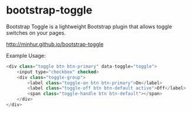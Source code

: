 bootstrap-toggle
================

Bootstrap Toggle is a lightweight Bootstrap plugin that allows toggle switches on your pages.

http://minhur.github.io/bootstrap-toggle

Example Usage:
```c#
<div class="toggle btn btn-primary" data-toggle="toggle">
    <input type="checkbox" checked>
    <div class="toggle-group">
        <label class="toggle-on btn btn-primary">On</label>
        <label class="toggle-off btn btn-default active">Off</label>
        <span class="toggle-handle btn btn-default"></span>			
    </div>
</div>
```